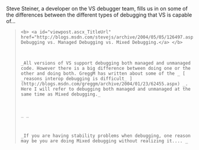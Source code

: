 <p dir="ltr">
  Steve Steiner, a developer on the VS debugger team, fills us in on some of the differences between the different types of debugging that VS is capable of...


<blockquote dir="ltr" style="MARGIN-RIGHT: 0px">

    <b> <a id="viewpost.ascx_TitleUrl" href="http://blogs.msdn.com/stevejs/archive/2004/05/05/126497.aspx">Unmanaged Debugging vs. Managed Debugging vs. Mixed Debugging.</a> </b>



    _All versions of VS support debugging both managed and unmanaged code. However there is a big difference between doing one or the other and doing both. GreggM has written about some of the _ [ _reasons interop debugging is difficult_ ](http://blogs.msdn.com/greggm/archive/2004/01/23/62455.aspx) _. Here I will refer to debugging both managed and unmanaged at the same time as Mixed debugging._



    _ _



    _If you are having stability problems when debugging, one reason may be you are doing Mixed debugging without realizing it.... _

</blockquote>